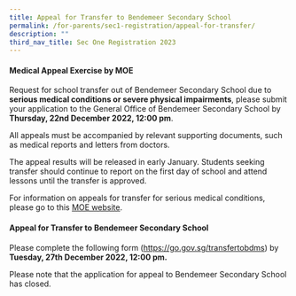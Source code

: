 ```yaml
---
title: Appeal for Transfer to Bendemeer Secondary School
permalink: /for-parents/sec1-registration/appeal-for-transfer/
description: ""
third_nav_title: Sec One Registration 2023
---
```

#### **Medical Appeal Exercise by MOE**

Request for school transfer out of Bendemeer Secondary School due to **serious medical conditions or severe physical impairments**, please submit your application to the General Office of Bendemeer Secondary School by **Thursday, 22nd December 2022, 12:00 pm**. 


All appeals must be accompanied by relevant supporting documents, such as medical reports and letters from doctors.

The appeal results will be released in early January. Students seeking transfer should continue to report on the first day of school and attend lessons until the transfer is approved.

For information on appeals for transfer for serious medical conditions, please go to this <a href="https://www.moe.gov.sg/secondary/s1-posting/results/appeal-for-school-transfer/" target="_blank" >MOE website</a>.


#### **Appeal for Transfer to Bendemeer Secondary School**

Please complete the following form (<a href="https://go.gov.sg/transfertobdms" target="_blank" >https://go.gov.sg/transfertobdms</a>) by **Tuesday, 27th December 2022, 12:00 pm.**    

Please note that the application for appeal to Bendemeer Secondary School has closed.
